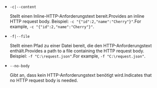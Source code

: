 * `-c|--content`

  <span data-ttu-id="a5016-101">Stellt einen Inline-HTTP-Anforderungstext bereit.</span><span class="sxs-lookup"><span data-stu-id="a5016-101">Provides an inline HTTP request body.</span></span> <span data-ttu-id="a5016-102">Beispiel: `-c "{"id":2,"name":"Cherry"}"`.</span><span class="sxs-lookup"><span data-stu-id="a5016-102">For example, `-c "{"id":2,"name":"Cherry"}"`.</span></span>

* `-f|--file`

  <span data-ttu-id="a5016-103">Stellt einen Pfad zu einer Datei bereit, die den HTTP-Anforderungstext enthält.</span><span class="sxs-lookup"><span data-stu-id="a5016-103">Provides a path to a file containing the HTTP request body.</span></span> <span data-ttu-id="a5016-104">Beispiel: `-f "C:\request.json"`.</span><span class="sxs-lookup"><span data-stu-id="a5016-104">For example, `-f "C:\request.json"`.</span></span>

* `--no-body`

  <span data-ttu-id="a5016-105">Gibt an, dass kein HTTP-Anforderungstext benötigt wird.</span><span class="sxs-lookup"><span data-stu-id="a5016-105">Indicates that no HTTP request body is needed.</span></span>
